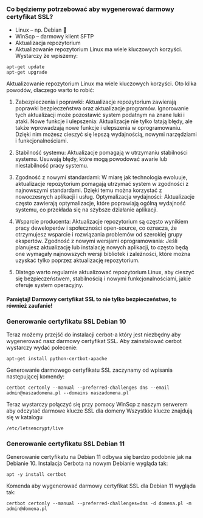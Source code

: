 ### Co będziemy potrzebować aby wygenerować darmowy certyfikat SSL?
* Linux – np. Debian 🙂
* WinScp – darmowy klient SFTP
* Aktualizacja repozytorium
* Aktualizowanie repozytorium Linux ma wiele kluczowych korzyści. Wystarczy że wpiszemy:
```
apt-get update
apt-get upgrade
```

Aktualizowanie repozytorium Linux ma wiele kluczowych korzyści. Oto kilka powodów, dlaczego warto to robić:

1. Zabezpieczenia i poprawki: Aktualizacje repozytorium zawierają poprawki bezpieczeństwa oraz aktualizacje programów. Ignorowanie tych aktualizacji może pozostawić system podatnym na znane luki i ataki.
Nowe funkcje i ulepszenia: Aktualizacje nie tylko łatają błędy, ale także wprowadzają nowe funkcje i ulepszenia w oprogramowaniu. Dzięki nim możesz cieszyć się lepszą wydajnością, nowymi narzędziami i funkcjonalnościami.

2. Stabilność systemu: Aktualizacje pomagają w utrzymaniu stabilności systemu. Usuwają błędy, które mogą powodować awarie lub niestabilność pracy systemu.
3. Zgodność z nowymi standardami: W miarę jak technologia ewoluuje, aktualizacje repozytorium pomagają utrzymać system w zgodności z najnowszymi standardami. Dzięki temu można korzystać z nowoczesnych aplikacji i usług.
Optymalizacja wydajności: Aktualizacje często zawierają optymalizacje, które poprawiają ogólną wydajność systemu, co przekłada się na szybsze działanie aplikacji.

4. Wsparcie producenta: Aktualizacje repozytorium są często wynikiem pracy deweloperów i społeczności open-source, co oznacza, że otrzymujesz wsparcie i rozwiązania problemów od szerokiej grupy ekspertów.
Zgodność z nowymi wersjami oprogramowania: Jeśli planujesz aktualizację lub instalację nowych aplikacji, to często będą one wymagały najnowszych wersji bibliotek i zależności, które można uzyskać tylko poprzez aktualizację repozytorium.

5. Dlatego warto regularnie aktualizować repozytorium Linux, aby cieszyć się bezpieczeństwem, stabilnością i nowymi funkcjonalnościami, jakie oferuje system operacyjny.

#### Pamiętaj! Darmowy certyfikat SSL to nie tylko bezpieczeństwo, to również zaufanie!


### Generowanie certyfikatu SSL Debian 10
Teraz możemy przejść do instalacji cerbot-a który jest niezbędny aby wygenerować nasz darmowy certyfikat SSL. Aby zainstalować cerbot wystarczy wydać polecenie:

```
apt-get install python-certbot-apache
```

Generowanie darmowego certyfikatu SSL zaczynamy od wpisania następującej komendy:

```
certbot certonly --manual --preferred-challenges dns --email admin@naszadomena.pl --domains naszadomena.pl
```

Teraz wystarczy połączyć się przy pomocy WinScp z naszym serwerem aby odczytać darmowe klucze SSL dla domeny Wszystkie klucze znajdują się w katalogu
```
/etc/letsencrypt/live
```

### Generowanie certyfikatu SSL Debian 11

Generowanie certyfikatu na Debian 11 odbywa się bardzo podobnie jak na Debianie 10. Instalacja Cerbota na nowym Debianie wygląda tak:

```
apt -y install certbot
```

Komenda aby wygenerować darmowy certyfikat SSL dla Debian 11 wygląda tak:

```
certbot certonly --manual --preferred-challenges=dns -d domena.pl -m admin@domena.pl
```
